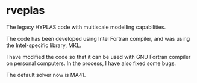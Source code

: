 # rveplas
The legacy HYPLAS code with multiscale modelling capabilities.

The code has been developed using Intel Fortran compiler, and was using the Intel-specific library, MKL.

I have modified the code so that it can be used with GNU Fortran compiler on personal computers. In the process, I have also fixed some bugs.

The default solver now is MA41.
